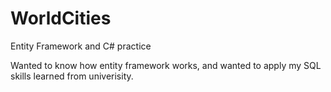 # WorldCities
Entity Framework and C# practice 

Wanted to know how entity framework works, and wanted to apply my SQL skills learned from univerisity.
